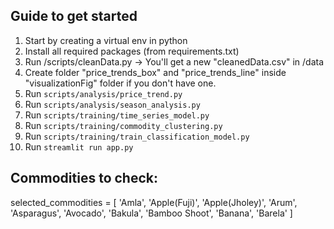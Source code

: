 ## Guide to get started

1. Start by creating a virtual env in python
2. Install all required packages (from requirements.txt)
3. Run /scripts/cleanData.py -> You'll get a new "cleanedData.csv" in /data
4. Create folder "price_trends_box" and "price_trends_line" inside "visualizationFig" folder if you don't have one.
5. Run `scripts/analysis/price_trend.py`
6. Run `scripts/analysis/season_analysis.py`
7. Run `scripts/training/time_series_model.py`
8. Run `scripts/training/commodity_clustering.py`
9. Run `scripts/training/train_classification_model.py`
10. Run `streamlit run app.py`

## Commodities to check:
selected_commodities = [
    'Amla', 'Apple(Fuji)', 'Apple(Jholey)', 'Arum', 'Asparagus',
    'Avocado', 'Bakula', 'Bamboo Shoot', 'Banana', 'Barela'
]
